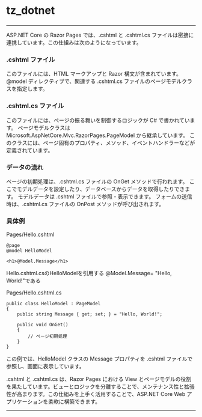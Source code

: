 # tz_dotnet
### 

---

ASP.NET Core の Razor Pages では、.cshtml と .cshtml.cs ファイルは密接に連携しています。この仕組みは次のようになっています。

### .cshtml ファイル

このファイルには、HTML マークアップと Razor 構文が含まれています。
@model ディレクティブで、関連する .cshtml.cs ファイルのページモデルクラスを指定します。


### .cshtml.cs ファイル

このファイルには、ページの振る舞いを制御するロジックが C# で書かれています。
ページモデルクラスは Microsoft.AspNetCore.Mvc.RazorPages.PageModel から継承しています。
このクラスには、ページ固有のプロパティ、メソッド、イベントハンドラーなどが定義されています。


### データの流れ

ページの初期処理は、.cshtml.cs ファイルの OnGet メソッドで行われます。
ここでモデルデータを設定したり、データベースからデータを取得したりできます。
モデルデータは .cshtml ファイルで参照・表示できます。
フォームの送信時は、.cshtml.cs ファイルの OnPost メソッドが呼び出されます。


### 具体例

Pages/Hello.cshtml
```
@page
@model HelloModel

<h1>@Model.Message</h1>
```
Hello.cshtml.csのHelloModelを引用する
@Model.Message= "Hello, World!"である

Pages/Hello.cshtml.cs
```
public class HelloModel : PageModel
{
    public string Message { get; set; } = "Hello, World!";
    
    public void OnGet()
    {
        // ページ初期処理
    }
}
```

この例では、HelloModel クラスの Message プロパティを .cshtml ファイルで参照し、画面に表示しています。

.cshtml と .cshtml.cs は、Razor Pages における View とページモデルの役割を果たしています。ビューとロジックを分離することで、メンテナンス性と拡張性が高まります。この仕組みを上手く活用することで、ASP.NET Core Web アプリケーションを柔軟に構築できます。


---
